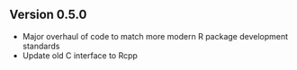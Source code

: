 Version 0.5.0
----------------------------------------------------------------------

- Major overhaul of code to match more modern R package development standards
- Update old C interface to Rcpp

